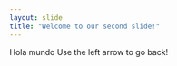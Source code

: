```yaml
---
layout: slide
title: "Welcome to our second slide!"
---
```

Hola mundo
Use the left arrow to go back!
